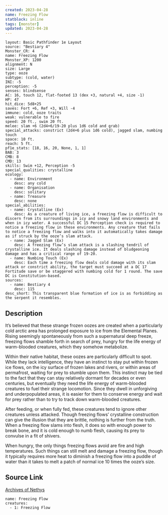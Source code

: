 ```yaml
---
created: 2023-04-28
name: Freezing Flow
statblock: inline
tags: [monster]
updated: 2023-04-28
---
```

```statblock
layout: Basic Pathfinder 1e Layout
source: "Bestiary 4"
Monster_CR: 4
name: Freezing Flow
Monster_XP: 1200
alignment: N
size: Large
type: ooze
subtype: (cold, water)
INI: -5
perception: -5
senses: blindsense
AC: 16, touch 12, flat-footed 13 (dex +3, natural +4, size -1)
HP: 47
hit_dice: 5d8+25
saves: Fort +6, Ref +3, Will -4
immune: cold, ooze traits
weak: vulnerable to fire
speed: 20 ft., swim 20 ft.
melee: slam +6 (2d4+6/19-20 plus 1d6 cold and grab)
special_attacks: constrict (2d4+6 plus 1d6 cold), jagged slam, numbing touch
space: 10 ft.
reach: 5 ft.
pf1e_stats: [18, 16, 20, None, 1, 1]
BAB: 3
CMB: 8
CMD: 13
skills: Swim +12, Perception -5
special_qualities: crystalline
ecology:
  - name: Environment
    desc: any cold
  - name: Organisation
    desc: solitary
  - name: Treasure
    desc: none
special_abilities:
  - name: Crystalline (Ex)
    desc: As a creature of living ice, a freezing flow is difficult to discern from its surroundings in icy and snowy land environments and when in icy water. A successful DC 15 Perception check is required to notice a freezing flow in these environments. Any creature that fails to notice a freezing flow and walks into it automatically takes damage as if struck by the ooze’s slam attack.
  - name: Jagged Slam (Ex)
    desc: A freezing flow’s slam attack is a slashing tendril of crystalline ice. It deals slashing damage instead of bludgeoning damage and has a critical range of 19-20.
  - name: Numbing Touch (Ex)
    desc: Each time a freezing flow deals cold damage with its slam attack or constrict ability, the target must succeed at a DC 17 Fortitude save or be staggered with numbing cold for 1 round. The save DC is Constitution-based.
sources:
  - name: Bestiary 4
    desc: 115
desc_short: This transparent blue formation of ice is as forbidding as the serpent it resembles.
```
## Description
It’s believed that these strange frozen oozes are created when a particularly cold arctic area has prolonged exposure to ice from the Elemental Planes. Rising seemingly spontaneously from such a supernatural deep freeze, freezing flows shamble forth in search of prey, hungry for the life energy of warm-blooded creatures, which they somehow metabolize.

Within their native habitat, these oozes are particularly difficult to spot. While they lack intelligence, they have an instinct to stay put within frozen ice flows, on the icy surface of frozen lakes and rivers, or within areas of permafrost, waiting for prey to stumble upon them. This instinct may be tied to the fact that they can stay relatively dormant for decades or even centuries, but eventually they need the life energy of warm-blooded creatures to fuel their strange locomotion. Since they dwell in unforgiving and underpopulated areas, it is easier for them to conserve energy and wait for prey rather than to try to track down warm-blooded creatures.

After feeding, or when fully fed, these creatures tend to ignore other creatures unless attacked. Though freezing flows’ crystalline construction can give the illusion that they are brittle, nothing is further from the truth. When a freezing flow slams into flesh, it does so with enough power to break bone, and it is cold enough to numb flesh, causing its prey to convulse in a fit of shivers.

When hungry, the only things freezing flows avoid are fire and high temperatures. Such things can still melt and damage a freezing flow, though it typically requires more heat to diminish a freezing flow into a puddle of water than it takes to melt a patch of normal ice 10 times the ooze’s size.
## Source Link
[Archives of Nethys](https://aonprd.com/MonsterDisplay.aspx?ItemName=Freezing%20Flow)
```encounter-table
name: Freezing Flow
creatures:
  - 1: Freezing Flow
```
